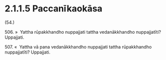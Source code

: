

# 2.1.1.5 Paccanīkaokāsa





(54.)

506\. »  Yattha rūpakkhandho nuppajjati tattha vedanākkhandho nuppajjatīti? Uppajjati.

507\. «  Yattha vā pana vedanākkhandho nuppajjati tattha rūpakkhandho nuppajjatīti? Uppajjati.



